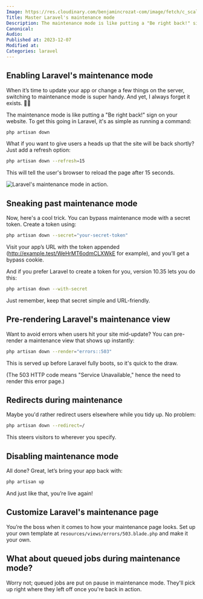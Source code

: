 ```yaml
---
Image: https://res.cloudinary.com/benjamincrozat-com/image/fetch/c_scale,f_webp,q_auto,w_1200/https://github.com/benjamincrozat/content/assets/3613731/827ff581-35ec-4cef-a704-7a0d278e6441
Title: Master Laravel's maintenance mode
Description: The maintenance mode is like putting a "Be right back!" sign on your website. Learn how to get it going.
Canonical: 
Audio:
Published at: 2023-12-07
Modified at:
Categories: laravel
---
```


## Enabling Laravel's maintenance mode

When it’s time to update your app or change a few things on the server, switching to maintenance mode is super handy. And yet, I always forget it exists. 🤦‍♂️

The maintenance mode is like putting a "Be right back!" sign on your website. To get this going in Laravel, it's as simple as running a command:

```bash
php artisan down
```

What if you want to give users a heads up that the site will be back shortly? Just add a refresh option:

```bash
php artisan down --refresh=15
```
 
This will tell the user's browser to reload the page after 15 seconds.

![Laravel's maintenance mode in action.](https://res.cloudinary.com/benjamincrozat-com/image/fetch/c_scale,f_webp,q_auto,w_1200/https://github.com/benjamincrozat/content/assets/3613731/ecb02026-0087-4201-89ca-c747c45702e9)

## Sneaking past maintenance mode

Now, here's a cool trick. You can bypass maintenance mode with a secret token. Create a token using:

```bash
php artisan down --secret="your-secret-token"
```

Visit your app’s URL with the token appended (http://example.test/WeHrMT6odmCLXWkE for example), and you’ll get a bypass cookie. 

And if you prefer Laravel to create a token for you, version 10.35 lets you do this:

```bash
php artisan down --with-secret
```

Just remember, keep that secret simple and URL-friendly.

## Pre-rendering Laravel's maintenance view

Want to avoid errors when users hit your site mid-update? You can pre-render a maintenance view that shows up instantly:

```bash
php artisan down --render="errors::503"
```

This is served up before Laravel fully boots, so it's quick to the draw.

(The 503 HTTP code means "Service Unavailable," hence the need to render this error page.)

## Redirects during maintenance

Maybe you'd rather redirect users elsewhere while you tidy up. No problem:

```bash
php artisan down --redirect=/
```

This steers visitors to wherever you specify.

## Disabling maintenance mode

All done? Great, let’s bring your app back with:

```bash
php artisan up
```

And just like that, you’re live again!

## Customize Laravel's maintenance page

You’re the boss when it comes to how your maintenance page looks. Set up your own template at `resources/views/errors/503.blade.php` and make it your own.

## What about queued jobs during maintenance mode?

Worry not; queued jobs are put on pause in maintenance mode. They'll pick up right where they left off once you're back in action.
